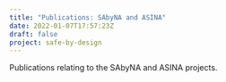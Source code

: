 ```yaml
---
title: "Publications: SAbyNA and ASINA"
date: 2022-01-07T17:57:23Z
draft: false
project: safe-by-design
---
```


Publications relating to the SAbyNA and ASINA projects.